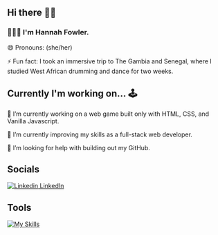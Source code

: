 ## Hi there 👋🏽

### 🙋🏽‍♀️ I'm Hannah Fowler.

😄 Pronouns: (she/her)

⚡ Fun fact: I took an immersive trip to The Gambia and Senegal, where I studied West African drumming and dance for two weeks.


## Currently I'm working on... 🕹️

🔭 I’m currently working on a web game built only with HTML, CSS, and Vanilla Javascript.

🌱 I’m currently improving my skills as a full-stack web developer.

🤔 I’m looking for help with building out my GitHub.

## Socials

[![Linkedin](https://i.stack.imgur.com/gVE0j.png) LinkedIn](https://www.linkedin.com/in/hrfowler/)

<!--
**hannahrfowler/hannahrfowler** is a ✨ _special_ ✨ repository because its `README.md` (this file) appears on your GitHub profile.
-->

## Tools

[![My Skills](https://skillicons.dev/icons?i=html,css,js,react,python,java,vscode,git)](https://skillicons.dev)
